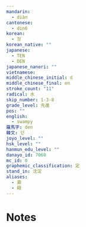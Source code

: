 ```yaml
---
mandarin:
  - diàn
cantonese:
  - din6
korean:
  - 정
korean_native: ""
japanese:
  - TEN
  - DEN
japanese_nanori: ""
vietnamese:
middle_chinese_initial: d
middle_chinese_final: en
stroke_count: "11"
radical: 水
skip_number: 1-3-8
grade_level: 先進
pos: ""
english:
  - swampy
羅馬字: den
韓文: 던
joyo_level: ""
hsk_level: ""
hanmun_edu_level: ""
danayo_id: 7060
mc_id: 0
graphemic_classification: 定
stand_in: 沈淀
aliases:
  - 澱
  - 殿
---
```


# Notes
